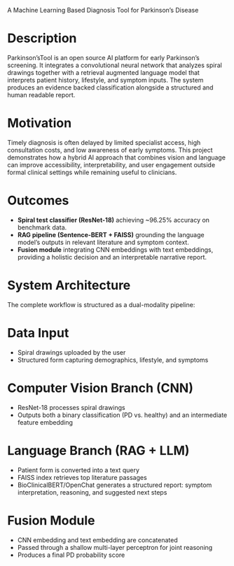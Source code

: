 A Machine Learning Based Diagnosis Tool for Parkinson’s Disease

# Description
Parkinson’sTool is an open source AI platform for early Parkinson’s screening. It integrates a convolutional neural network that analyzes spiral drawings together with a retrieval augmented language model that interprets patient history, lifestyle, and symptom inputs. The system produces an evidence backed classification alongside a structured and human readable report.

# Motivation
Timely diagnosis is often delayed by limited specialist access, high consultation costs, and low awareness of early symptoms. This project demonstrates how a hybrid AI approach that combines vision and language can improve accessibility, interpretability, and user engagement outside formal clinical settings while remaining useful to clinicians.

# Outcomes
- **Spiral test classifier (ResNet-18)** achieving ~96.25% accuracy on benchmark data.  
- **RAG pipeline (Sentence-BERT + FAISS)** grounding the language model’s outputs in relevant literature and symptom context.  
- **Fusion module** integrating CNN embeddings with text embeddings, providing a holistic decision and an interpretable narrative report.

# System Architecture
The complete workflow is structured as a dual-modality pipeline:

# Data Input
- Spiral drawings uploaded by the user  
- Structured form capturing demographics, lifestyle, and symptoms  

# Computer Vision Branch (CNN)
- ResNet-18 processes spiral drawings  
- Outputs both a binary classification (PD vs. healthy) and an intermediate feature embedding  

# Language Branch (RAG + LLM)
- Patient form is converted into a text query  
- FAISS index retrieves top literature passages  
- BioClinicalBERT/OpenChat generates a structured report: symptom interpretation, reasoning, and suggested next steps  

# Fusion Module
- CNN embedding and text embedding are concatenated  
- Passed through a shallow multi-layer perceptron for joint reasoning  
- Produces a final PD probability score

